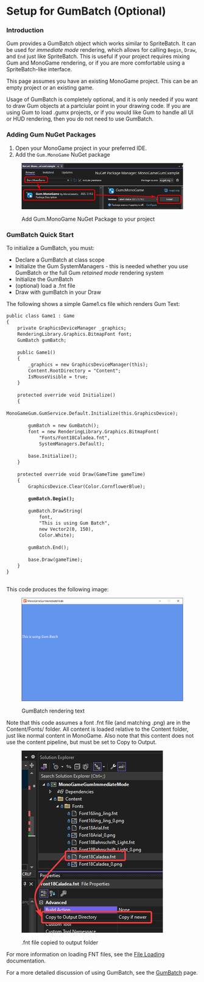 # Setup for GumBatch (Optional)

### Introduction

Gum provides a GumBatch object which works similar to SpriteBatch. It can be used for _immediate mode_ rendering, which allows for calling `Begin`, `Draw`, and `End` just like SpriteBatch. This is useful if your project requires mixing Gum and MonoGame rendering, or if you are more comfortable using a SpriteBatch-like interface.

This page assumes you have an existing MonoGame project. This can be an empty project or an existing game.

Usage of GumBatch is completely optional, and it is only needed if you want to draw Gum objects at a partciular point in your drawing code. If you are using Gum to load .gumx projects, or if you would like Gum to handle all UI or HUD rendering, then you do not need to use GumBatch.

### Adding Gum NuGet Packages

1. Open your MonoGame project in your preferred IDE.
2. Add the `Gum.MonoGame` NuGet package

<figure><img src="../.gitbook/assets/image (1) (1) (1) (1) (1) (1) (1) (1) (1) (1) (1) (1) (1) (1) (1) (1) (1) (1) (1) (1) (1) (1) (1) (1) (1) (1) (1) (1) (1) (1).png" alt=""><figcaption><p>Add Gum.MonoGame NuGet Package to your project</p></figcaption></figure>

### GumBatch Quick Start

To initialize a GumBatch, you must:

* Declare a GumBatch at class scope
* Initialize the Gum SystemManagers - this is needed whether you use GumBatch or the full Gum _retained mode_ rendering system
* Initialize the GumBatch
* (optional) load a .fnt file
* Draw with gumBatch in your Draw

The following shows a simple Game1.cs file which renders Gum Text:

<pre class="language-csharp"><code class="lang-csharp">public class Game1 : Game
{
    private GraphicsDeviceManager _graphics;
    RenderingLibrary.Graphics.BitmapFont font;
    GumBatch gumBatch;

    public Game1()
    {
        _graphics = new GraphicsDeviceManager(this);
        Content.RootDirectory = "Content";
        IsMouseVisible = true;
    }

    protected override void Initialize()
    {
        MonoGameGum.GumService.Default.Initialize(this.GraphicsDevice);
        
        gumBatch = new GumBatch();
        font = new RenderingLibrary.Graphics.BitmapFont(
            "Fonts/Font18Caladea.fnt", 
            SystemManagers.Default);

        base.Initialize();
    }

    protected override void Draw(GameTime gameTime)
    {
        GraphicsDevice.Clear(Color.CornflowerBlue);

<strong>        gumBatch.Begin();
</strong>        
        gumBatch.DrawString(
            font, 
            "This is using Gum Batch", 
            new Vector2(0, 150), 
            Color.White);
            
        gumBatch.End();

        base.Draw(gameTime);
    }
}

</code></pre>

This code produces the following image:

<figure><img src="../.gitbook/assets/image (61).png" alt=""><figcaption><p>GumBatch rendering text</p></figcaption></figure>

Note that this code assumes a font .fnt file (and matching .png) are in the Content/Fonts/ folder. All content is loaded relative to the Content folder, just like normal content in MonoGame. Also note that this content does not use the content pipeline, but must be set to Copy to Output.

<figure><img src="../.gitbook/assets/image (62).png" alt=""><figcaption><p>.fnt file copied to output folder</p></figcaption></figure>

For more information on loading FNT files, see the [File Loading](file-loading.md) documentation.

For a more detailed discussion of using GumBatch, see the [GumBatch](gumbatch.md) page.
